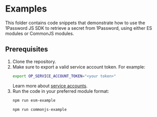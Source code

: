 # Examples

This folder contains code snippets that demonstrate how to use the 1Password JS SDK to retrieve a secret from 1Password, using either ES modules or CommonJS modules. 

## Prerequisites

1. Clone the repository.
2. Make sure to export a valid service account token. For example:
	```bash
	export OP_SERVICE_ACCOUNT_TOKEN="<your token>"
	```
	Learn more about [service accounts](https://developer.1password.com/docs/service-accounts/get-started).
3. Run the code in your preferred module format:
	```bash
	npm run esm-example
	```
	```bash
	npm run commonjs-example
	```
